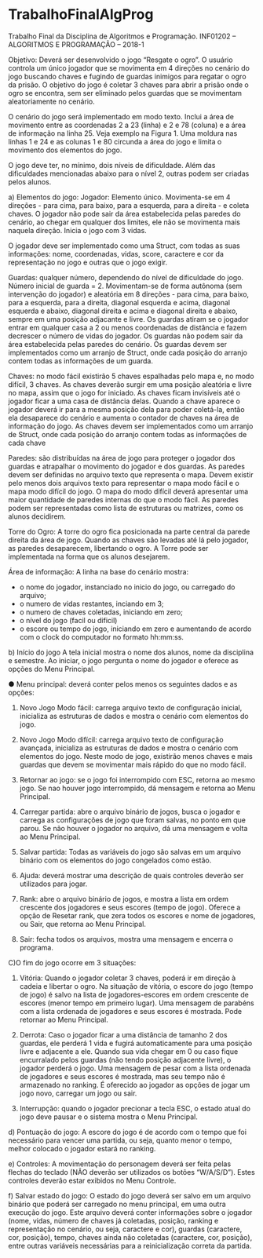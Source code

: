 # TrabalhoFinalAlgProg
Trabalho Final da Disciplina de Algoritmos e Programação.
INF01202 – ALGORITMOS E PROGRAMAÇÃO – 2018-1

Objetivo:
Deverá ser desenvolvido o jogo “Resgate o ogro”. O usuário controla um
único jogador que se movimenta em 4 direções no cenário do jogo buscando chaves
e fugindo de guardas inimigos para regatar o ogro da prisão. O objetivo do jogo é
coletar 3 chaves para abrir a prisão onde o ogro se encontra, sem ser eliminado
pelos guardas que se movimentam aleatoriamente no cenário. 

O cenário do jogo será implementado em modo texto. Inclui a área de movimento
entre as coordenadas 2 a 23 (linha) e 2 e 78 (coluna) e a área de informação na
linha 25. Veja exemplo na Figura 1. Uma moldura nas linhas 1 e 24 e as colunas 1
e 80 circunda a área do jogo e limita o movimento dos elementos do jogo. 

O jogo deve ter, no mínimo, dois níveis de dificuldade. Além das dificuldades
mencionadas abaixo para o nível 2, outras podem ser criadas pelos alunos.

a) Elementos do jogo:
Jogador: Elemento único. Movimenta-se em 4 direções - para cima, para baixo,
para a esquerda, para a direita - e coleta chaves. O jogador não pode sair da área
estabelecida pelas paredes do cenário, ao chegar em qualquer dos limites, ele não
se movimenta mais naquela direção. Inicia o jogo com 3 vidas.

O jogador deve ser implementado como uma Struct, com todas as suas
informações: nome, coordenadas, vidas, score, caractere e cor da representação no
jogo e outras que o jogo exigir. 

Guardas: qualquer número, dependendo do nível de dificuldade do jogo. Número
inicial de guarda = 2. Movimentam-se de forma autônoma (sem intervenção do
jogador) e aleatória em 8 direções - para cima, para baixo, para a esquerda, para a
direita, diagonal esquerda e acima, diagonal esquerda e abaixo, diagonal direita e
acima e diagonal direita e abaixo, sempre em uma posição adjacante e livre. Os
guardas atiram se o jogador entrar em qualquer casa a 2 ou menos coordenadas de
distância e fazem decrescer o número de vidas do jogador. Os guardas não podem
sair da área estabelecida pelas paredes do cenário.
Os guardas devem ser implementados como um arranjo de Struct, onde cada
posição do arranjo contem todas as informações de um guarda.

Chaves: no modo fácil existirão 5 chaves espalhadas pelo mapa e, no modo difícil,
3 chaves. As chaves deverão surgir em uma posição aleatória e livre no mapa,
assim que o jogo for iniciado. As chaves ficam invisíveis até o jogador ficar a uma
casa de distância delas. Quando a chave aparece o jogador deverá ir para a mesma
posição dela para poder coletá-la, então ela desaparece do cenário e aumenta o
contador de chaves na área de informação do jogo.
As chaves devem ser implementados como um arranjo de Struct, onde cada
posição do arranjo contem todas as informações de cada chave

Paredes: são distribuídas na área de jogo para proteger o jogador dos guardas e
atrapalhar o movimento do jogador e dos guardas. As paredes devem ser definidas
no arquivo texto que representa o mapa. Devem existir pelo menos dois arquivos
texto para representar o mapa modo fácil e o mapa modo difícil do jogo. O mapa do
modo difícil deverá apresentar uma maior quantidade de paredes internas do que o
modo fácil.
As paredes podem ser representadas como lista de estruturas ou matrizes, como os
alunos decidirem.

Torre do Ogro: A torre do ogro fica posicionada na parte central da parede direita
da área de jogo. Quando as chaves são levadas até lá pelo jogador, as paredes
desaparecem, libertando o ogro.
A Torre pode ser implementada na forma que os alunos desejarem.

Área de informação: 
A linha na base do cenário mostra:
- o nome do jogador, instanciado no inicio do jogo, ou carregado do arquivo;
- o numero de vidas restantes, inciando em 3;
- o numero de chaves coletadas, iniciando em zero;
- o nível do jogo (facil ou dificil)
- o escore ou tempo do jogo, iniciando em zero e aumentando de acordo com o
clock do computador no formato hh:mm:ss.


b) Início do jogo
A tela inicial mostra o nome dos alunos, nome da disciplina e semestre. Ao
iniciar, o jogo pergunta o nome do jogador e oferece as opções do Menu Principal.

● Menu principal: deverá conter pelos menos os seguintes dados e as
opções:

1) Novo Jogo Modo fácil: carrega arquivo texto de configuração inicial, inicializa
as estruturas de dados e mostra o cenário com elementos do jogo.

2) Novo Jogo Modo difícil: carrega arquivo texto de configuração avançada,
inicializa as estruturas de dados e mostra o cenário com elementos do jogo.
Neste modo de jogo, existirão menos chaves e mais guardas que devem se
movimentar mais rápido do que no modo fácil.

3) Retornar ao jogo: se o jogo foi interrompido com ESC, retorna ao mesmo
jogo. Se nao houver jogo interrompido, dá mensagem e retorna ao Menu
Principal.

4) Carregar partida: abre o arquivo binário de jogos, busca o jogador e carrega
as configurações de jogo que foram salvas, no ponto em que parou. Se não
houver o jogador no arquivo, dá uma mensagem e volta ao Menu Principal.

5) Salvar partida: Todas as variáveis do jogo são salvas em um arquivo binário
com os elementos do jogo congelados como estão.

6) Ajuda: deverá mostrar uma descrição de quais controles deverão ser
utilizados para jogar.

7) Rank: abre o arquivo binário de jogos, e mostra a lista em ordem crescente
dos jogadores e seus escores (tempo de jogo). Oferece a opção de Resetar
rank, que zera todos os escores e nome de jogadores, ou Sair, que retorna
ao Menu Principal.

8) Sair: fecha todos os arquivos, mostra uma mensagem e encerra o programa.

C)O fim do jogo ocorre em 3 situações:

1) Vitória: Quando o jogador coletar 3 chaves, poderá ir em direção à cadeia e
libertar o ogro. Na situação de vitória, o escore do jogo (tempo de jogo) é salvo
na lista de jogadores-escores em ordem crescente de escores (menor tempo em
primeiro lugar). Uma mensagem de parabéns com a lista ordenada de jogadores
e seus escores é mostrada. Pode retornar ao Menu Principal.

2) Derrota: Caso o jogador ficar a uma distância de tamanho 2 dos guardas, ele
perderá 1 vida e fugirá automaticamente para uma posição livre e adjacente a
ele. Quando sua vida chegar em 0 ou caso fique encurralado pelos guardas 
(não tendo posição adjacente livre), o jogador perderá o jogo. Uma mensagem
de pesar com a lista ordenada de jogadores e seus escores é mostrada, mas
seu tempo não é armazenado no ranking. É oferecido ao jogador as opções de
jogar um jogo novo, carregar um jogo ou sair.

3) Interrupção: quando o jogador precionar a tecla ESC, o estado atual do jogo
deve pausar e o sistema mostra o Menu Principal.

d) Pontuação do jogo:
A escore do jogo é de acordo com o tempo que foi necessário para vencer
uma partida, ou seja, quanto menor o tempo, melhor colocado o jogador estará no
ranking.

e) Controles:
A movimentação do personagem deverá ser feita pelas flechas do teclado
(NÃO deverão ser utilizados os botões “W/A/S/D”). Estes controles deverão estar
exibidos no Menu Controle.

f) Salvar estado do jogo:
O estado do jogo deverá ser salvo em um arquivo binário que poderá ser
carregado no menu principal, em uma outra execução do jogo. Este arquivo deverá
conter informações sobre o jogador (nome, vidas, número de chaves já coletadas,
posição, ranking e representação no cenário, ou seja, caractere e cor), guardas
(caractere, cor, posição), tempo, chaves ainda não coletadas (caractere, cor,
posição), entre outras variáveis necessárias para a reinicialização correta da partida.

